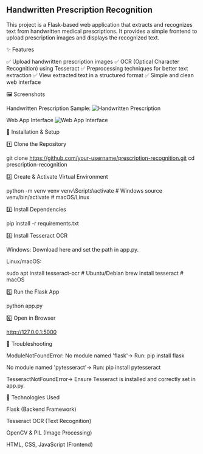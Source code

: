 ## Handwritten Prescription Recognition

This project is a Flask-based web application that extracts and recognizes text from handwritten medical prescriptions. It provides a simple frontend to upload prescription images and displays the recognized text.

✨ Features

✅ Upload handwritten prescription images
✅ OCR (Optical Character Recognition) using Tesseract
✅ Preprocessing techniques for better text extraction
✅ View extracted text in a structured format
✅ Simple and clean web interface

🖼️ Screenshots

Handwritten Prescription Sample:
![Handwritten Prescription](https://docs/sample.jpg)

Web App Interface
![Web App Interface](https://docs/web_interface.png)

🚀 Installation & Setup

1️⃣ Clone the Repository

git clone https://github.com/your-username/prescription-recognition.git
cd prescription-recognition

2️⃣ Create & Activate Virtual Environment

python -m venv venv
venv\Scripts\activate  # Windows
source venv/bin/activate  # macOS/Linux

3️⃣ Install Dependencies

pip install -r requirements.txt

4️⃣ Install Tesseract OCR

Windows: Download here and set the path in app.py.

Linux/macOS:

sudo apt install tesseract-ocr  # Ubuntu/Debian
brew install tesseract          # macOS

5️⃣ Run the Flask App

python app.py

6️⃣ Open in Browser

http://127.0.0.1:5000

🔧 Troubleshooting

ModuleNotFoundError: No module named 'flask'→ Run: pip install flask

No module named 'pytesseract'→ Run: pip install pytesseract

TesseractNotFoundError→ Ensure Tesseract is installed and correctly set in app.py.

📌 Technologies Used

Flask (Backend Framework)

Tesseract OCR (Text Recognition)

OpenCV & PIL (Image Processing)

HTML, CSS, JavaScript (Frontend)

